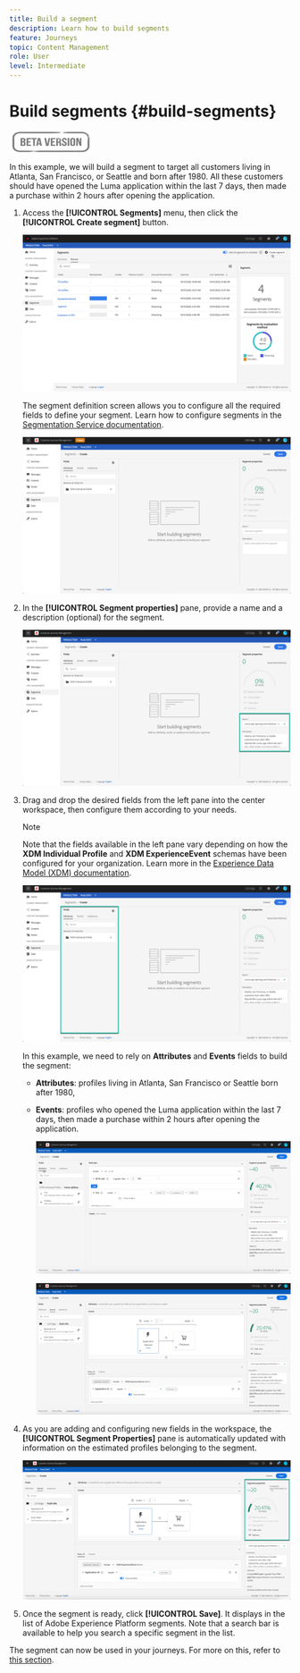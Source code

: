 ```yaml
---
title: Build a segment
description: Learn how to build segments
feature: Journeys
topic: Content Management
role: User
level: Intermediate
---
```

# Build segments {#build-segments}

![](../assets/do-not-localize/badge.png)

In this example, we will build a segment to target all customers living in Atlanta, San Francisco, or Seattle and born after 1980. All these customers should have opened the Luma application within the last 7 days, then made a purchase within 2 hours after opening the application.

1. Access the **[!UICONTROL Segments]** menu, then click the **[!UICONTROL Create segment]** button.
    
    ![](../assets/create-segment.png)

    The segment definition screen allows you to configure all the required fields to define your segment. Learn how to configure segments in the [Segmentation Service documentation](https://experienceleague.adobe.com/docs/experience-platform/segmentation/ui/overview.html).

    ![](../assets/segment-builder.png)

1. In the **[!UICONTROL Segment properties]** pane, provide a name and a description (optional) for the segment.

    ![](../assets/segment-properties.png)

1. Drag and drop the desired fields from the left pane into the center workspace, then configure them according to your needs.

    >[!NOTE]
    >
    >Note that the fields available in the left pane vary depending on how the **XDM Individual Profile** and **XDM ExperienceEvent** schemas have been configured for your organization.  Learn more in the [Experience Data Model (XDM) documentation](https://experienceleague.adobe.com/docs/experience-platform/xdm/home.html).

    ![](../assets/drag-fields.png)

    In this example, we need to rely on **Attributes** and **Events** fields to build the segment:

    * **Attributes**: profiles living in Atlanta, San Francisco or Seattle born after 1980,
    * **Events**: profiles who opened the Luma application within the last 7 days, then made a purchase within 2 hours after opening the application.

        ![](../assets/add-attributes.png)

        ![](../assets/add-events.png)

1. As you are adding and configuring new fields in the workspace, the **[!UICONTROL Segment Properties]** pane is automatically updated with information on the estimated profiles belonging to the segment.

    ![](../assets/segment-estimate.png)

1. Once the segment is ready, click **[!UICONTROL Save]**. It displays in the list of Adobe Experience Platform segments. Note that a search bar is available to help you search a specific segment in the list.

The segment can now be used in your journeys. For more on this, refer to [this section](../segment/about-segments.md).
